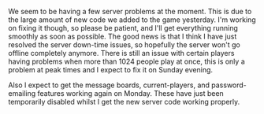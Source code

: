 We seem to be having a few server problems at the moment. This is due to the large amount of new code we added to the game yesterday. I'm working on fixing it though, so please be patient, and I'll get everything running smoothly as soon as possible.
The good news is that I think I have just resolved the server down-time issues, so hopefully the server won't go offline completely anymore. There is still an issue with certain players having problems when more than 1024 people play at once, this is only a problem at peak times and I expect to fix it on Sunday evening.

Also I expect to get the message boards, current-players, and password-emailing features working again on Monday. These have just been temporarily disabled whilst I get the new server code working properly.
